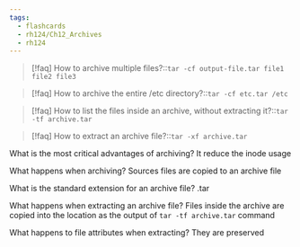 ```yaml
---
tags:
  - flashcards
  - rh124/Ch12_Archives
  - rh124
---
```

>[!faq] How to archive multiple files?::`tar -cf output-file.tar file1 file2 file3`

>[!faq] How to archive the entire /etc directory?::`tar -cf etc.tar /etc`

>[!faq] How to list the files inside an archive, without extracting it?::`tar -tf archive.tar`

>[!faq] How to extract an archive file?::`tar -xf archive.tar`

What is the most critical advantages of archiving?
	It reduce the inode usage

What happens when archiving?
	Sources files are copied to an archive file

What is the standard extension for an archive file?
	.tar
	
What happens when extracting an archive file?
	Files inside the archive are copied into the location as the output of `tar -tf archive.tar` command

What happens to file attributes when extracting?
	They are preserved
